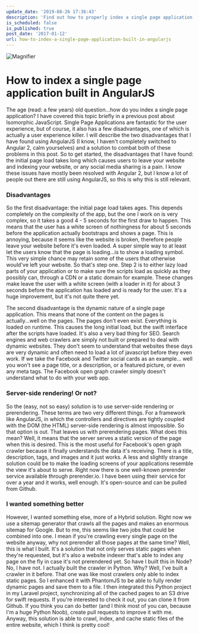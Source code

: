 ```yaml
---
update_date: '2019-08-26 17:36:43'
description: 'Find out how to properly index a single page application for Google and other search engines with Prerender.'
is_scheduled: false
is_published: true
post_date: '2017-01-12'
url: how-to-index-a-single-page-application-built-in-angularjs
---
```


![Magnifier](/images/articles/magnifier.jpg)

# How to index a single page application built in AngularJS

The age (read: a few years) old question...how do you index a single page application? I have covered this topic briefly in a previous post about Isomorphic JavaScript. Single Page Applications are fantastic for the user experience, but of course, it also has a few disadvantages, one of which is actually a user experience killer. I will describe the two disadvantages that I have found using AngularJS (I know, I haven't completely switched to Angular 2, calm yourselves) and a solution to combat both of these problems in this post. So to get started, the disadvantages that I have found: the initial page load takes long which causes users to leave your website and indexing your website, or any social media sharing is a pain. I know these issues have mostly been resolved with Angular 2, but I know a lot of people out there are still using AngularJS, so this is why this is still relevant.

### Disadvantages

So the first disadvantage: the initial page load takes ages. This depends completely on the complexity of the app, but the one I work on is very complex, so it takes a good 4 - 5 seconds for the first draw to happen. This means that the user has a white screen of nothingness for about 5 seconds before the application actually bootstraps and shows a page. This is annoying, because it seems like the website is broken, therefore people leave your website before it's even loaded. A super simple way to at least let the users know that the page is loading...is to show a loading symbol. This very simple chance may retain some of the users that otherwise would've left your website. So that's step one. Step 2 is to either lazy load parts of your application or to make sure the scripts load as quickly as they possibly can, through a CDN or a static domain for example. These changes make leave the user with a white screen (with a loader in it) for about 3 seconds before the application has loaded and is ready for the user. It's a huge improvement, but it's not quite there yet.

The second disadvantage is the dynamic nature of a single page application. This means that none of the content on the pages is actually...well on the pages. The pages don't even exist. Everything is loaded on runtime. This causes the long initial load, but the swift interface after the scripts have loaded. It's also a very bad thing for SEO. Search engines and web crawlers are simply not built or prepared to deal with dynamic websites. They don't seem to understand that websites these days are very dynamic and often need to load a lot of javascript before they even work. If we take the Facebook and Twitter social cards as an example... well you won't see a page title, or a description, or a featured picture, or even any meta tags. The Facebook open graph crawler simply doesn't understand what to do with your web app.

### Server-side rendering! Or not?

So the (easy, not so easy) solution is to use server-side rendering or prerendering. These terms are two very different things. For a framework like AngularJS, in which the controllers and directives are tightly coupled with the DOM (the HTML) server-side rendering is almost impossible. So that option is out. That leaves us with prerendering pages. What does this mean? Well, it means that the server serves a static version of the page when this is desired. This is the most useful for Facebook's open graph crawler because it finally understands the data it's receiving. There is a title, description, tags, and images and it just works. A less and slightly strange solution could be to make the loading screens of your applications resemble the view it's about to serve. Right now there is one well-known prerender service available through prerender.io. I have been using their service for over a year and it works, well enough. It's open-source and can be pulled from Github.

### I wanted something better

However, I wanted something else, more of a Hybrid solution. Right now we use a sitemap generator that crawls all the pages and makes an enormous sitemap for Google. But to me, this seems like two jobs that could be combined into one. I mean if you're crawling every single page on the website anyway, why not prerender all those pages at the same time? Well, this is what I built. It's a solution that not only serves static pages when they're requested, but it's also a website indexer that's able to index any page on the fly in case it's not prerendered yet. So have I built this in Node? No, I have not. I actually built the crawler in Python. Why? Well, I've built a crawler in it before. That one was like most crawlers only able to index static pages. So I enhanced it with PhantomJS to be able to fully render dynamic pages and save them to a file. I then integrated this Python project in my Laravel project, synchronizing all of the cached pages to an S3 drive for swift requests. If you're interested to check it out, you can clone it from Github. If you think you can do better (and I think most of you can, because I'm a huge Python Noob), create pull requests to improve it with me. Anyway, this solution is able to crawl, index, and cache static files of the entire website, which I think is pretty cool!